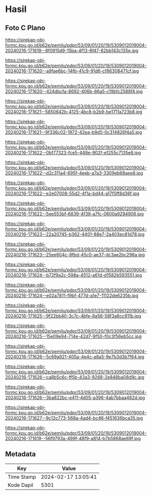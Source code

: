 # Hasil

## Foto C Plano

https://sirekap-obj-formc.kpu.go.id/b62e/pemilu/pdpr/53/09/01/20/19/5309012019004-20240216-171619--8f0915d9-15ba-4f13-8f47-82bb143c135e.jpg

https://sirekap-obj-formc.kpu.go.id/b62e/pemilu/pdpr/53/09/01/20/19/5309012019004-20240216-171620--a9fae6bc-14fb-41c9-91d6-cf86308471cf.jpg

https://sirekap-obj-formc.kpu.go.id/b62e/pemilu/pdpr/53/09/01/20/19/5309012019004-20240216-171620--424dbcfa-8692-406b-86a5-c19bfc2588f4.jpg

https://sirekap-obj-formc.kpu.go.id/b62e/pemilu/pdpr/53/09/01/20/19/5309012019004-20240216-171621--5850642b-4125-4bc8-b2b9-be1711a723b8.jpg

https://sirekap-obj-formc.kpu.go.id/b62e/pemilu/pdpr/53/09/01/20/19/5309012019004-20240216-171621--9f336c02-1972-42ea-b9d5-0c314826f4a5.jpg

https://sirekap-obj-formc.kpu.go.id/b62e/pemilu/pdpr/53/09/01/20/19/5309012019004-20240216-171622--0bf77323-fce5-448e-902f-e1255c7135e8.jpg

https://sirekap-obj-formc.kpu.go.id/b62e/pemilu/pdpr/53/09/01/20/19/5309012019004-20240216-171622--d2c311a4-695f-4eeb-a7a3-3309eb68aee8.jpg

https://sirekap-obj-formc.kpu.go.id/b62e/pemilu/pdpr/53/09/01/20/19/5309012019004-20240216-171622--e2e07008-55d2-4f1a-bd44-a17f5ff8d36f.jpg

https://sirekap-obj-formc.kpu.go.id/b62e/pemilu/pdpr/53/09/01/20/19/5309012019004-20240216-171622--5ee553bf-6839-4f39-a7fc-0600a9294906.jpg

https://sirekap-obj-formc.kpu.go.id/b62e/pemilu/pdpr/53/09/01/20/19/5309012019004-20240216-171623--22a20745-b362-4401-88e7-2a403ec81d78.jpg

https://sirekap-obj-formc.kpu.go.id/b62e/pemilu/pdpr/53/09/01/20/19/5309012019004-20240216-171623--25ee604c-8fbd-45c0-ae37-dc3ae2bc296a.jpg

https://sirekap-obj-formc.kpu.go.id/b62e/pemilu/pdpr/53/09/01/20/19/5309012019004-20240216-171624--b72f9a2c-598a-4512-a61d-d1582b593551.jpg

https://sirekap-obj-formc.kpu.go.id/b62e/pemilu/pdpr/53/09/01/20/19/5309012019004-20240216-171624--e02a7811-f9bf-477d-a1e7-11122de6235b.jpg

https://sirekap-obj-formc.kpu.go.id/b62e/pemilu/pdpr/53/09/01/20/19/5309012019004-20240216-171625--9f22bb40-3c7c-4bfe-8a56-58f3a6cc911b.jpg

https://sirekap-obj-formc.kpu.go.id/b62e/pemilu/pdpr/53/09/01/20/19/5309012019004-20240216-171625--15e09e94-714e-42d7-9f50-f0c3f56eb5cc.jpg

https://sirekap-obj-formc.kpu.go.id/b62e/pemilu/pdpr/53/09/01/20/19/5309012019004-20240216-171626--5c69a921-405a-4e4c-a8a5-9e7b3d3b7f64.jpg

https://sirekap-obj-formc.kpu.go.id/b62e/pemilu/pdpr/53/09/01/20/19/5309012019004-20240216-171626--ca8b5c6c-ff5b-43a3-9268-2e848ba08d9c.jpg

https://sirekap-obj-formc.kpu.go.id/b62e/pemilu/pdpr/53/09/01/20/19/5309012019004-20240216-171626--3ba822bc-e411-4d05-a396-4ab7bbaa482d.jpg

https://sirekap-obj-formc.kpu.go.id/b62e/pemilu/pdpr/53/09/01/20/19/5309012019004-20240216-171627--9c12c773-568a-4ad4-bc46-f451636bca35.jpg

https://sirekap-obj-formc.kpu.go.id/b62e/pemilu/pdpr/53/09/01/20/19/5309012019004-20240216-171619--56f9793a-499f-48f9-a814-b7b5868ae69f.jpg


## Metadata

| Key        | Value               |
| ---------- | ------------------- |
| Time Stamp | 2024-02-17 13:05:41 |
| Kode Dapil | 5301                |



